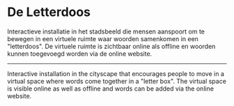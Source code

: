 # De Letterdoos
Interactieve installatie in het stadsbeeld die mensen aanspoort om te bewegen in een virtuele ruimte waar woorden samenkomen in een "letterdoos". De virtuele ruimte is zichtbaar online als offline en woorden kunnen toegevoegd worden via de online website.

---

Interactive installation in the cityscape that encourages people to move in a virtual space where words come together in a "letter box". The virtual space is visible online as well as offline and words can be added via the online website.
